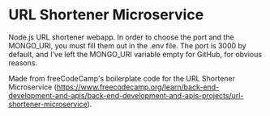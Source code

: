 # URL Shortener Microservice

Node.js URL shortener webapp. In order to choose the port and the MONGO_URI, you must fill them out in the .env file. The port is 3000 by default, and I've left the MONGO_URI variable empty for GitHub, for obvious reasons.
 
Made from freeCodeCamp's boilerplate code for the URL Shortener Microservice (https://www.freecodecamp.org/learn/back-end-development-and-apis/back-end-development-and-apis-projects/url-shortener-microservice).
